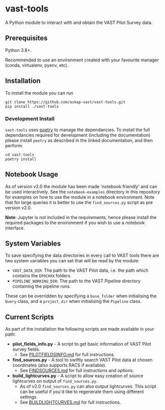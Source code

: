# vast-tools

A Python module to interact with and obtain the VAST Pilot Survey data.

## Prerequisites

Python 3.8+.

Recommended to use an environment created with your favourite manager (conda, virtualenv, pyenv, etc).

## Installation

To install the module you can run
```
git clone https://github.com/askap-vast/vast-tools.git
pip install ./vast-tools
```

### Development Install

`vast-tools` uses [poetry](https://python-poetry.org/docs/) to manage the dependancies. 
To install the full dependancies required for development (including the documentation) please install `poetry` as described in the linked documentation, and then perform:
```
cd vast-tools
poetry install
```

## Notebook Usage

As of version v2.0 the module has been made 'notebook friendly' and can be used interactively. See the `notebook-examples` directory in this repository for examples on how to use the module in a notebook environment. Note that for large queries it is better to use the `find_sources.py` script as pre version v2.0.

**Note**: Jupyter is not included in the requirements, hence please install the required packages to the environment if you wish to use a notebook interface.

## System Variables

To save specifying the data directories in every call to VAST tools there are two system variables you can set that will be read by the module:

* `VAST_DATA_DIR`: The path to the VAST Pilot data, i.e. the path which contains the `EPOCHXX` folders.
* `PIPELINE_WORKING_DIR`: The path to the VAST Pipeline directory containing the pipeline runs.

These can be overridden by specifying a `base_folder` when initialising the `Query` class, and a `project_dir` when initialising the `Pipeline` class.

## Current Scripts
As part of the installation the following scripts are made available in your path:

* **pilot\_fields\_info.py** - A script to get basic information of VAST Pilot survey fields.
    - See [PILOTFIELDSINFO.md](PILOTFIELDSINFO.md) for full instructions.
* **find\_sources.py** - A tool to swiftly search VAST Pilot data at chosen coordinates (also supports RACS if available).
    - See [FINDSOURCES.md](FINDSOURCES.md) for full instructions and options.
* **build\_lightcurves.py** - A script to allow easy creation of source lightcurves on output of `find_sources.py`.
    - As of v2.0 `find_sources.py` can also output lightcurves. This script can be useful if you'd like to regenerate them using different settings.
    - See [BUILDLIGHTCURVES.md](BUILDLIGHTCURVES.md) for full instructions.
